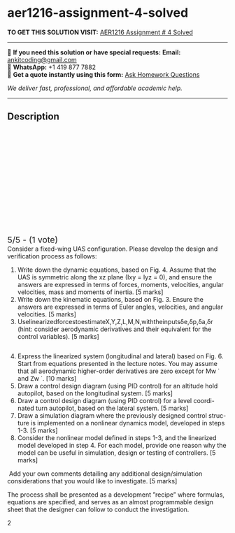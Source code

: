# aer1216-assignment-4-solved
**TO GET THIS SOLUTION VISIT:** [AER1216 Assignment # 4 Solved](https://www.ankitcodinghub.com/product/aer1216-assignment-4-solved/)


---

📩 **If you need this solution or have special requests:** **Email:** ankitcoding@gmail.com  
📱 **WhatsApp:** +1 419 877 7882  
📄 **Get a quote instantly using this form:** [Ask Homework Questions](https://www.ankitcodinghub.com/services/ask-homework-questions/)

*We deliver fast, professional, and affordable academic help.*

---

<h2>Description</h2>



<div class="kk-star-ratings kksr-auto kksr-align-center kksr-valign-top" data-payload="{&quot;align&quot;:&quot;center&quot;,&quot;id&quot;:&quot;93017&quot;,&quot;slug&quot;:&quot;default&quot;,&quot;valign&quot;:&quot;top&quot;,&quot;ignore&quot;:&quot;&quot;,&quot;reference&quot;:&quot;auto&quot;,&quot;class&quot;:&quot;&quot;,&quot;count&quot;:&quot;1&quot;,&quot;legendonly&quot;:&quot;&quot;,&quot;readonly&quot;:&quot;&quot;,&quot;score&quot;:&quot;5&quot;,&quot;starsonly&quot;:&quot;&quot;,&quot;best&quot;:&quot;5&quot;,&quot;gap&quot;:&quot;4&quot;,&quot;greet&quot;:&quot;Rate this product&quot;,&quot;legend&quot;:&quot;5\/5 - (1 vote)&quot;,&quot;size&quot;:&quot;24&quot;,&quot;title&quot;:&quot;AER1216 Assignment # 4 Solved&quot;,&quot;width&quot;:&quot;138&quot;,&quot;_legend&quot;:&quot;{score}\/{best} - ({count} {votes})&quot;,&quot;font_factor&quot;:&quot;1.25&quot;}">

<div class="kksr-stars">

<div class="kksr-stars-inactive">
            <div class="kksr-star" data-star="1" style="padding-right: 4px">


<div class="kksr-icon" style="width: 24px; height: 24px;"></div>
        </div>
            <div class="kksr-star" data-star="2" style="padding-right: 4px">


<div class="kksr-icon" style="width: 24px; height: 24px;"></div>
        </div>
            <div class="kksr-star" data-star="3" style="padding-right: 4px">


<div class="kksr-icon" style="width: 24px; height: 24px;"></div>
        </div>
            <div class="kksr-star" data-star="4" style="padding-right: 4px">


<div class="kksr-icon" style="width: 24px; height: 24px;"></div>
        </div>
            <div class="kksr-star" data-star="5" style="padding-right: 4px">


<div class="kksr-icon" style="width: 24px; height: 24px;"></div>
        </div>
    </div>

<div class="kksr-stars-active" style="width: 138px;">
            <div class="kksr-star" style="padding-right: 4px">


<div class="kksr-icon" style="width: 24px; height: 24px;"></div>
        </div>
            <div class="kksr-star" style="padding-right: 4px">


<div class="kksr-icon" style="width: 24px; height: 24px;"></div>
        </div>
            <div class="kksr-star" style="padding-right: 4px">


<div class="kksr-icon" style="width: 24px; height: 24px;"></div>
        </div>
            <div class="kksr-star" style="padding-right: 4px">


<div class="kksr-icon" style="width: 24px; height: 24px;"></div>
        </div>
            <div class="kksr-star" style="padding-right: 4px">


<div class="kksr-icon" style="width: 24px; height: 24px;"></div>
        </div>
    </div>
</div>


<div class="kksr-legend" style="font-size: 19.2px;">
            5/5 - (1 vote)    </div>
    </div>
<div class="page" title="Page 1">
<div class="layoutArea">
<div class="column">
Consider a fixed-wing UAS configuration. Please develop the design and verification process as follows:

<ol>
<li>Write down the dynamic equations, based on Fig. 4. Assume that the UAS is symmetric along the xz plane (Ixy = Iyz = 0), and ensure the answers are expressed in terms of forces, moments, velocities, angular velocities, mass and moments of inertia. [5 marks]</li>
<li>Write down the kinematic equations, based on Fig. 3. Ensure the answers are expressed in terms of Euler angles, velocities, and angular velocities. [5 marks]</li>
<li>UselinearizedforcestoestimateX,Y,Z,L,M,N,withtheinputsδe,δp,δa,δr (hint: consider aerodynamic derivatives and their equivalent for the control variables). [5 marks]</li>
</ol>
</div>
</div>
<div class="layoutArea">
<div class="column">
<ol start="4">
<li>Express the linearized system (longitudinal and lateral) based on Fig. 6. Start from equations presented in the lecture notes. You may assume that all aerodynamic higher-order derivatives are zero except for Mw ̇ and Zw ̇ . [10 marks]</li>
<li>Draw a control design diagram (using PID control) for an altitude hold autopilot, based on the longitudinal system. [5 marks]</li>
<li>Draw a control design diagram (using PID control) for a level coordi- nated turn autopilot, based on the lateral system. [5 marks]</li>
<li>Draw a simulation diagram where the previously designed control struc- ture is implemented on a nonlinear dynamics model, developed in steps 1-3. [5 marks]</li>
<li>Consider the nonlinear model defined in steps 1-3, and the linearized model developed in step 4. For each model, provide one reason why the model can be useful in simulation, design or testing of controllers. [5 marks]</li>
</ol>
</div>
</div>
<div class="layoutArea">
<div class="column">
&nbsp;Add your own comments detailing any additional design/simulation

</div>
</div>
</div>
<div class="page" title="Page 2">
<div class="layoutArea">
<div class="column">
considerations that you would like to investigate. [5 marks]

The process shall be presented as a development ”recipe” where formulas, equations are specified, and serves as an almost programmable design sheet that the designer can follow to conduct the investigation.

</div>
</div>
<div class="layoutArea">
<div class="column">
2

</div>
</div>
</div>
